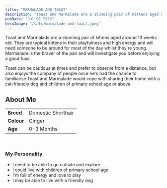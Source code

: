 ```yaml
---
title: "MARMALADE AND TOAST"
description: "Toast and Marmalade are a stunning pair of kittens aged around 13 weeks old. They are typical kittens in their playfulness and high energy and will need someone to be around for most of the day whilst they're young. Marmalade is the braver of the pair and will investigate you before enjoying a good fuss. Toast can be cautious at times and prefer to observe from a distance, but also enjoys the company of people once he's had the chance to familiarise.Toast and Marmalade would cope with sharing their home with a cat-friendly dog and children of primary school age or above. If you meet all of the above rehoming criteria, please complete this Online Application Form.It is really useful if you can please include lots of information on the type of home you can offer. Thank you for your interest in adopting; if you do not hear from us within two weeks then unfortunately we have not been able to proceed further with your application at this time."
pubDate: "Jul 01 2022"
heroImage: "/cats/marmalade-and-toast.jpeg"
---
```


Toast and Marmalade are a stunning pair of kittens aged around 13 weeks old. They are typical kittens in their playfulness and high energy and will need someone to be around for most of the day whilst they're young. Marmalade is the braver of the pair and will investigate you before enjoying a good fuss. 

Toast can be cautious at times and prefer to observe from a distance, but also enjoys the company of people once he's had the chance to familiarise.Toast and Marmalade would cope with sharing their home with a cat-friendly dog and children of primary school age or above.
             
## About Me
|    |  |
| --------- | ------ |
| **Breed**   | Domestic Shorthair |
| **Colour**   | Ginger |
| **Age**   | 0-3 Months |

<br>

### My Personality

<ul>
 <li>I need to be able to go outside and explore</li>
 <li>I could live with children of primary school age</li>
 <li>I'm full of energy and love to play</li>
 <li>I may be able to live with a friendly dog</li>
</ul>